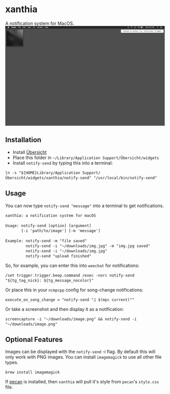 # xanthia
A notification system for MacOS.
![Screenshot_2](/screenshots/screenshot1.jpg)



## Installation
+ Install [Übersicht](http://tracesof.net/uebersicht/)
+ Place this folder in `~/Library/Application Support/Übersicht/widgets`
+ Install `notify-send` by typing this into a terminal:

```
ln -s "${HOME}Library/Application Support/Übersicht/widgets/xanthia/notify-send" "/usr/local/bin/notify-send"
```



## Usage
You can now type `notify-send "message"` into a terminal to get notifications.

```
xanthia: a notification system for macOS

Usage: notify-send [option] [argument]
       [-i 'path/to/image'] [-m 'message']
       
Example: notify-send -m "file saved"
         notify-send -i "~/downloads/img.jpg" -m "img.jpg saved"
         notify-send -i "~/downloads/img.jpg"
         notify-send "upload finished"
```


So, for example, you can enter this into `weechat` for notifications:
```
/set trigger.trigger.beep.command /exec -norc notify-send "${tg_tag_nick}: ${tg_message_nocolor}"
```


Or place this in your `ncmpcpp` config for song-change notifications:
```
execute_on_song_change = "notify-send "♫ $(mpc current)""
```


Or take a screenshot and then display it as a notification:
```
screencapture -i "~/downloads/image.png" && notify-send -i "~/downloads/image.png"
```



## Optional Features
Images can be displayed with the `notify-send` -i flag.  By default this will only work with PNG images.  You can install `imagemagick` to use all other file types.
```
brew install imagemagick
```

If [pecan](https://github.com/zzzeyez/pecan) is installed, then `xanthia` will pull it's style from `pecan`'s `style.css` file.
